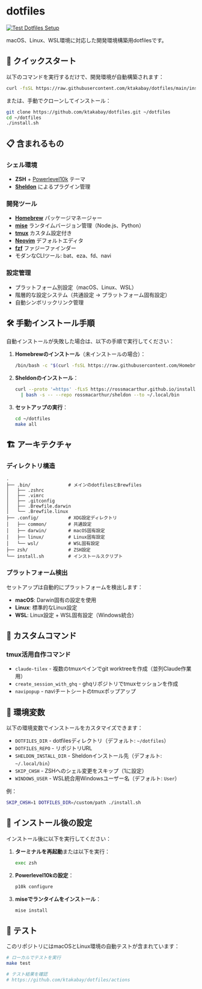 # dotfiles

[![Test Dotfiles Setup](https://github.com/komei0727/dotfiles/actions/workflows/test.yml/badge.svg)](https://github.com/komei0727/dotfiles/actions/workflows/test.yml)

macOS、Linux、WSL環境に対応した開発環境構築用dotfilesです。

## 🚀 クイックスタート

以下のコマンドを実行するだけで、開発環境が自動構築されます：

```bash
curl -fsSL https://raw.githubusercontent.com/ktakabay/dotfiles/main/install.sh | bash
```

または、手動でクローンしてインストール：

```bash
git clone https://github.com/ktakabay/dotfiles.git ~/dotfiles
cd ~/dotfiles
./install.sh
```

## 📋 含まれるもの

### シェル環境
- **ZSH** + [Powerlevel10k](https://github.com/romkatv/powerlevel10k) テーマ
- **[Sheldon](https://github.com/rossmacarthur/sheldon)** によるプラグイン管理

### 開発ツール
- **[Homebrew](https://brew.sh/)** パッケージマネージャー
- **[mise](https://github.com/jdx/mise)** ランタイムバージョン管理（Node.js、Python）
- **[tmux](https://github.com/tmux/tmux)** カスタム設定付き
- **[Neovim](https://neovim.io/)** デフォルトエディタ
- **[fzf](https://github.com/junegunn/fzf)** ファジーファインダー
- モダンなCLIツール: bat、eza、fd、navi

### 設定管理
- プラットフォーム別設定（macOS、Linux、WSL）
- 階層的な設定システム（共通設定 → プラットフォーム固有設定）
- 自動シンボリックリンク管理

## 🛠️ 手動インストール手順

自動インストールが失敗した場合は、以下の手順で実行してください：

1. **Homebrewのインストール**（未インストールの場合）：
   ```bash
   /bin/bash -c "$(curl -fsSL https://raw.githubusercontent.com/Homebrew/install/HEAD/install.sh)"
   ```

2. **Sheldonのインストール**：
   ```bash
   curl --proto '=https' -fLsS https://rossmacarthur.github.io/install/crate.sh \
     | bash -s -- --repo rossmacarthur/sheldon --to ~/.local/bin
   ```

3. **セットアップの実行**：
   ```bash
   cd ~/dotfiles
   make all
   ```

## 🏗️ アーキテクチャ

### ディレクトリ構造
```
.
├── .bin/              # メインのdotfilesとBrewfiles
│   ├── .zshrc
│   ├── .vimrc
│   ├── .gitconfig
│   ├── .Brewfile.darwin
│   └── .Brewfile.linux
├── .config/           # XDG設定ディレクトリ
│   ├── common/        # 共通設定
│   ├── darwin/        # macOS固有設定
│   ├── linux/         # Linux固有設定
│   └── wsl/           # WSL固有設定
├── zsh/               # ZSH設定
└── install.sh         # インストールスクリプト
```

### プラットフォーム検出
セットアップは自動的にプラットフォームを検出します：
- **macOS**: Darwin固有の設定を使用
- **Linux**: 標準的なLinux設定
- **WSL**: Linux設定 + WSL固有設定（Windows統合）

## 🎯 カスタムコマンド

### tmux活用自作コマンド
- `claude-tilex` - 複数のtmuxペインでgit worktreeを作成（並列Claude作業用）
- `create_session_with_ghq` - ghqリポジトリでtmuxセッションを作成
- `navipopup` - naviチートシートのtmuxポップアップ

## 🔧 環境変数

以下の環境変数でインストールをカスタマイズできます：

- `DOTFILES_DIR` - dotfilesディレクトリ（デフォルト: `~/dotfiles`）
- `DOTFILES_REPO` - リポジトリURL
- `SHELDON_INSTALL_DIR` - Sheldonインストール先（デフォルト: `~/.local/bin`）
- `SKIP_CHSH` - ZSHへのシェル変更をスキップ（1に設定）
- `WINDOWS_USER` - WSL統合用Windowsユーザー名（デフォルト: `User`）

例：
```bash
SKIP_CHSH=1 DOTFILES_DIR=/custom/path ./install.sh
```

## 📝 インストール後の設定

インストール後に以下を実行してください：

1. **ターミナルを再起動**または以下を実行：
   ```bash
   exec zsh
   ```

2. **Powerlevel10kの設定**：
   ```bash
   p10k configure
   ```

3. **miseでランタイムをインストール**：
   ```bash
   mise install
   ```

## 🧪 テスト

このリポジトリにはmacOSとLinux環境の自動テストが含まれています：

```bash
# ローカルでテストを実行
make test

# テスト結果を確認
# https://github.com/ktakabay/dotfiles/actions
```
